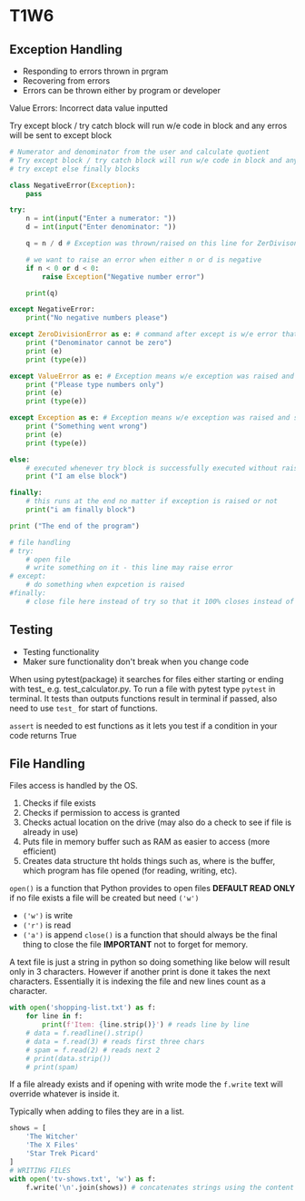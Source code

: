 # T1W6

## Exception Handling
* Responding to errors thrown in prgram
* Recovering from errors
* Errors can be thrown either by program or developer

Value Errors: Incorrect data value inputted

Try except block / try catch block will run w/e code in block and any erros will be sent to except block

```python
# Numerator and denominator from the user and calculate quotient
# Try except block / try catch block will run w/e code in block and any erros will be sent to except block
# try except else finally blocks

class NegativeError(Exception):
    pass

try:
    n = int(input("Enter a numerator: "))
    d = int(input("Enter denominator: "))

    q = n / d # Exception was thrown/raised on this line for ZerDivison Error

    # we want to raise an error when either n or d is negative
    if n < 0 or d < 0:
        raise Exception("Negative number error")

    print(q)

except NegativeError:
    print("No negative numbers please")

except ZeroDivisionError as e: # command after except is w/e error that will be accepted
    print ("Denominator cannot be zero")    
    print (e)
    print (type(e))

except ValueError as e: # Exception means w/e exception was raised and saved in variable e
    print ("Please type numbers only")    
    print (e)
    print (type(e))    

except Exception as e: # Exception means w/e exception was raised and saved in variable e
    print ("Something went wrong")    
    print (e)
    print (type(e))

else:
    # executed whenever try block is successfully executed without raising any exception
    print ("I am else block")

finally:
    # this runs at the end no matter if exception is raised or not
    print("i am finally block")

print ("The end of the program")

# file handling
# try:
    # open file
    # write something on it - this line may raise error
# except:
    # do something when expcetion is raised
#finally:
    # close file here instead of try so that it 100% closes instead of leaving open if expcetion is raised
```

## Testing
* Testing functionality
* Maker sure functionality don't break when you change code

When using pytest(package) it searches for files either starting or ending with test_ e.g. test_calculator.py. To run a file with pytest type `pytest` in terminal. It tests than outputs functions result in terminal if passed, also need to use `test_` for start of functions.

`assert` is needed to est functions as it lets you test if a condition in your code returns True

## File Handling

Files access is handled by the OS. 
1. Checks if file exists
2. Checks if permission to access is granted
3. Checks actual location on the drive (may also do a check to see if file is already in use)
4. Puts file in memory buffer such as RAM as easier to access (more efficient)
5. Creates data structure tht holds things such as, where is the buffer, which program has file opened (for reading, writing, etc).

`open()` is a function that Python provides to open files **DEFAULT READ ONLY** if no file exists a file will be created but need `('w')` 
* `('w')` is write
* `('r')` is read
* `('a')` is append
`close()` is a function that should always be the final thing to close the file 
**IMPORTANT** not to forget for memory.

A text file is just a string in python so doing something like below will result only in 3 characters. However if another print is done it takes the next characters. Essentially it is indexing the file and new lines count as a character.

```python
with open('shopping-list.txt') as f:
    for line in f:
        print(f'Item: {line.strip()}') # reads line by line
    # data = f.readline().strip()
    # data = f.read(3) # reads first three chars
    # spam = f.read(2) # reads next 2
    # print(data.strip())
    # print(spam)
```
If a file already exists and if opening with write mode the `f.write` text will override whatever is inside it.

Typically when adding to files they are in a list.

```python
shows = [
    'The Witcher'
    'The X Files'
    'Star Trek Picard'
]
# WRITING FILES
with open('tv-shows.txt', 'w') as f:
    f.write('\n'.join(shows)) # concatenates strings using the content in ''
```